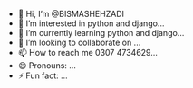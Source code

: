 - 👋 Hi, I’m @BISMASHEHZADI
- 👀 I’m interested in python and django...
- 🌱 I’m currently learning python and django...
- 💞️ I’m looking to collaborate on ...
- 📫 How to reach me 0307 4734629...
- 😄 Pronouns: ...
- ⚡ Fun fact: ...

<!---
BISMASHEHZADI/BISMASHEHZADI is a ✨ special ✨ repository because its `README.md` (this file) appears on your GitHub profile.
You can click the Preview link to take a look at your changes.
--->
